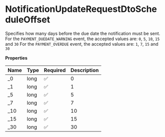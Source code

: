 # NotificationUpdateRequestDtoScheduleOffset

Specifies how many days before the due date the notification must be sent. For the `PAYMENT_DUEDATE_WARNING` event, the accepted values are: `0`, `5`, `10`, `15` and `30` For the `PAYMENT_OVERDUE` event, the accepted values are: `1`, `7`, `15` and `30`

**Properties**

| Name | Type | Required | Description |
| :--- | :--- | :------- | :---------- |
| \_0  | long | ✅       | 0           |
| \_1  | long | ✅       | 1           |
| \_5  | long | ✅       | 5           |
| \_7  | long | ✅       | 7           |
| \_10 | long | ✅       | 10          |
| \_15 | long | ✅       | 15          |
| \_30 | long | ✅       | 30          |

<!-- This file was generated by liblab | https://liblab.com/ -->
